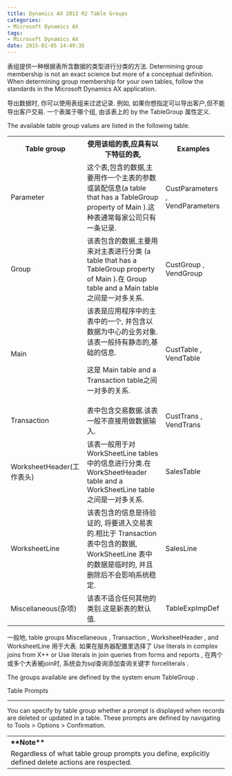 ```yaml
---
title: Dynamics AX 2012 R2 Table Groups
categories:
- Microsoft Dynamics AX
tags:
- Microsoft Dynamics AX
date: 2015-01-05 14:49:35
---
```


<div class="introduction">

表组提供一种根据表所含数据的类型进行分类的方法. Determining group membership is not an exact science but more of a conceptual definition. When determining group membership for your own tables, follow the standards in the Microsoft Dynamics AX application.

导出数据时, 你可以使用表组来过滤记录. 例如, 如果你想指定可以导出客户,但不能导出客户交易. 一个表属于哪个组, 由该表上的 by the <span class="code">TableGroup </span>属性定义.

<span id="more-33"></span>

The available table group values are listed in the following table.

<div class="caption"></div>
<div class="tableSection">
<table>
<tbody>
<tr>
<th colspan="1">Table group</th>
<th colspan="1">使用该组的表,应具有以下特征的表,</th>
<th colspan="1">Examples</th>
</tr>
<tr>
<td colspan="1">Parameter</td>
<td colspan="1">这个表,包含的数据,主要用作一个主表的参数或装配信息(a table that has a <span class="code">TableGroup </span>property of <span class="code">Main </span>).这种表通常每家公司只有一条记录.</td>
<td colspan="1"><span class="code">CustParameters </span>, <span class="code">VendParameters</span></td>
</tr>
<tr>
<td colspan="1">Group</td>
<td colspan="1">该表包含的数据,主要用来对主表进行分类 (a table that has a <span class="code">TableGroup </span>property of <span class="code">Main </span>).在 <span class="code">Group </span>table and a <span class="code">Main </span>table之间是一对多关系.</td>
<td colspan="1"><span class="code">CustGroup </span>, <span class="code">VendGroup</span></td>
</tr>
<tr>
<td colspan="1">Main</td>
<td colspan="1">该表是应用程序中的主表中的一个, 并包含以数据为中心的业务对象.该表一般持有静态的,基础的信息.</p>

这是 <span class="code">Main </span>table and a <span class="code">Transaction </span>table之间一对多的关系.</td>
<td colspan="1"><span class="code">CustTable </span>, <span class="code">VendTable</span></td>
</tr>
<tr>
<td colspan="1">Transaction</td>
<td colspan="1">表中包含交易数据.该表一般不直接用做数据输入.</td>
<td colspan="1"><span class="code">CustTrans </span>, <span class="code">VendTrans</span></td>
</tr>
<tr>
<td colspan="1">WorksheetHeader(工作表头)</td>
<td colspan="1">该表一般用于对 <span class="code">WorkSheetLine </span>tables中的信息进行分类.在 <span class="code">WorkSheetHeader </span>table and a <span class="code">WorkSheetLine </span>table之间是一对多关系.</td>
<td colspan="1"><span class="code">SalesTable</span></td>
</tr>
<tr>
<td colspan="1">WorksheetLine</td>
<td colspan="1">该表包含的信息是待验证的, 将要进入交易表的.相比于 <span class="code">Transaction </span>表中包含的数据, <span class="code">WorkSheetLine </span>表中的数据是临时的, 并且删除后不会影响系统稳定.</td>
<td colspan="1"><span class="code">SalesLine</span></td>
</tr>
<tr>
<td colspan="1">Miscellaneous(杂项)</td>
<td colspan="1">该表不适合任何其他的类别.这是新表的默认值.</td>
<td colspan="1"><span class="code">TableExpImpDef</span></td>
</tr>
</tbody>
</table>
</div>
<p>一般地, table groups <span class="code">Miscellaneous </span>, <span class="code">Transaction </span>, <span class="code">WorksheetHeader </span>, and <span class="code">WorksheetLine </span>用于大表. 如果在服务器配置里选择了 <span class="label">Use literals in complex joins from X++ </span>or <span class="label">Use literals in join queries from forms and reports </span>, 在两个或多个大表被join时, 系统会为sql查询添加查询关键字 <span class="code">forceliterals </span>.

The groups available are defined by the system enum <span class="code">TableGroup </span>.

</div>
<div>
<div class="LW_CollapsibleArea_TitleDiv">
<div><a class="LW_CollapsibleArea_TitleAhref" title="Click to collapse. Double-click to collapse all."><span class="LW_CollapsibleArea_Title">Table Prompts</span></a></p>
<div class="LW_CollapsibleArea_HrDiv">

* * *

</div>
</div>
</div>
<div class="sectionblock"><a id="sectionToggle0"></a>You can specify by table group whether a prompt is displayed when records are deleted or updated in a table. These prompts are defined by navigating to <span class="label">Tools </span>&gt; <span class="label">Options </span>&gt; <span class="label">Confirmation</span>.</p>
<div class="alert">
<table>
<tbody>
<tr>
<th align="left">**Note**</th>
</tr>
<tr>
<td>Regardless of what table group prompts you define, explicitly defined delete actions are respected.</td>
</tr>
</tbody>
</table>
</div>
</div>
</div>